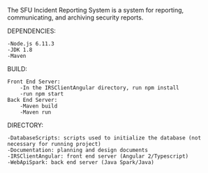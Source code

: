 
The SFU Incident Reporting System is a system for reporting, communicating, and archiving security reports.


DEPENDENCIES:

    -Node.js 6.11.3
    -JDK 1.8
    -Maven

BUILD:

    Front End Server:
        -In the IRSClientAngular directory, run npm install
        -run npm start
    Back End Server:
        -Maven build
        -Maven run

DIRECTORY:

    -DatabaseScripts: scripts used to initialize the database (not necessary for running project)
    -Documentation: planning and design documents
    -IRSClientAngular: front end server (Angular 2/Typescript)
    -WebApiSpark: back end server (Java Spark/Java)